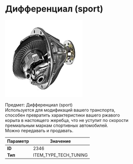 # Дифференциал (sport)

![Item Image](../img/2346.webp?raw=true)

Предмет: Дифференциал (sport)<br>Используется для модификаций вашего транспорта, <br>способен превратить характеристики вашего ржавого<br>корыта в настоящего жеребца, что не уступит по скорости<br>премиальным маркам спортивных автомобилей.<br>Можно передавать и продавать.


| Параметр | Значение |
|----------|----------|
| **ID** | 2346 |
| **Тип** | ITEM_TYPE_TECH_TUNING |

